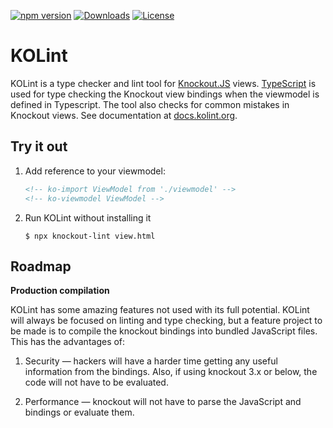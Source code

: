 [![npm version](https://img.shields.io/npm/v/knockout-lint.svg)](https://www.npmjs.com/package/knockout-lint)
[![Downloads](https://img.shields.io/npm/dm/knockout-lint.svg)](https://www.npmjs.com/package/knockout-lint)
[![License](https://img.shields.io/github/license/kolint/kolint.svg)](https://github.com/kolint/kolint/blob/master/LICENSE)

# KOLint

KOLint is a type checker and lint tool for [Knockout.JS](https://knockoutjs.com) views. [TypeScript](https://typescriptlang.org) is used for type checking the Knockout view bindings when the viewmodel is defined in Typescript. The tool also checks for common mistakes in Knockout views. See documentation at [docs.kolint.org](https://docs.kolint.org).


## Try it out
1. Add reference to your viewmodel:
    ```html
    <!-- ko-import ViewModel from './viewmodel' -->
    <!-- ko-viewmodel ViewModel -->
    ```
2. Run KOLint without installing it
    ```
    $ npx knockout-lint view.html
    ```

## Roadmap

**Production compilation**

KOLint has some amazing features not used with its full potential. KOLint will always be focused on linting and type checking, but a feature project to be made is to compile the knockout bindings into bundled JavaScript files. This has the advantages of:

1. Security — hackers will have a harder time getting any useful information from the bindings. Also, if using knockout 3.x or below, the code will not have to be evaluated.

2. Performance — knockout will not have to parse the JavaScript and bindings or evaluate them.
